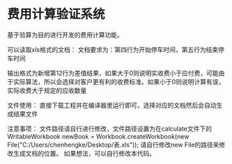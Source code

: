 # 费用计算验证系统
 基于验算为目的进行开发的费用计算功能。

可以读取xls格式的文档：
文档要求为：第四行为开始停车时间，第五行为结束停车时间

输出格式为新增第12行为差值结果，如果大于0则说明实收费小于应付费，可能由于实际算法，所以会选择对客户更有利的收费标准。如果小于0则说明计算有误，实际收费大于规定的应收数量

文件使用：
直接下载工程并在编译器里运行即可，选择对应的文档然后会自动生成结果文件

注意事项：
文件路径请自行进行修改，文件路径设置为在calculate文件下的WritableWorkbook newBook = Workbook.createWorkbook(new File("C:/Users/chenhengke/Desktop/表.xls"));
请自行修改new File的路径来修改生成文档的位置。
如果想法，可以自行修改本代码。
